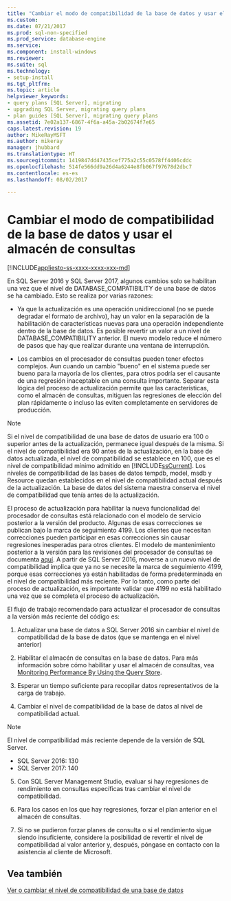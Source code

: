 ```yaml
---
title: "Cambiar el modo de compatibilidad de la base de datos y usar el almacén de consultas | Microsoft Docs"
ms.custom: 
ms.date: 07/21/2017
ms.prod: sql-non-specified
ms.prod_service: database-engine
ms.service: 
ms.component: install-windows
ms.reviewer: 
ms.suite: sql
ms.technology:
- setup-install
ms.tgt_pltfrm: 
ms.topic: article
helpviewer_keywords:
- query plans [SQL Server], migrating
- upgrading SQL Server, migrating query plans
- plan guides [SQL Server], migrating query plans
ms.assetid: 7e02a137-6867-4f6a-a45a-2b02674f7e65
caps.latest.revision: 19
author: MikeRayMSFT
ms.author: mikeray
manager: jhubbard
ms.translationtype: HT
ms.sourcegitcommit: 1419847dd47435cef775a2c55c0578ff4406cddc
ms.openlocfilehash: 514fe566dd9a26d4a6244e8fb067f97678d2dbc7
ms.contentlocale: es-es
ms.lasthandoff: 08/02/2017

---
```

# <a name="change-the-database-compatibility-mode-and-use-the-query-store"></a>Cambiar el modo de compatibilidad de la base de datos y usar el almacén de consultas
[!INCLUDE[appliesto-ss-xxxx-xxxx-xxx-md](../../includes/appliesto-ss-xxxx-xxxx-xxx-md.md)]

En SQL Server 2016 y SQL Server 2017, algunos cambios solo se habilitan una vez que el nivel de DATABASE_COMPATIBILITY de una base de datos se ha cambiado. Esto se realiza por varias razones:  
  
- Ya que la actualización es una operación unidireccional (no se puede degradar el formato de archivo), hay un valor en la separación de la habilitación de características nuevas para una operación independiente dentro de la base de datos.  Es posible revertir un valor a un nivel de DATABASE_COMPATIBILITY anterior.  El nuevo modelo reduce el número de pasos que hay que realizar durante una ventana de interrupción.  
  
- Los cambios en el procesador de consultas pueden tener efectos complejos.  Aun cuando un cambio "bueno" en el sistema puede ser bueno para la mayoría de los clientes, para otros podría ser el causante de una regresión inaceptable en una consulta importante.  Separar esta lógica del proceso de actualización permite que las características, como el almacén de consultas, mitiguen las regresiones de elección del plan rápidamente o incluso las eviten completamente en servidores de producción.  
  
> [!NOTE]  
>  Si el nivel de compatibilidad de una base de datos de usuario era 100 o superior antes de la actualización, permanece igual después de la misma. Si el nivel de compatibilidad era 90 antes de la actualización, en la base de datos actualizada, el nivel de compatibilidad se establece en 100, que es el nivel de compatibilidad mínimo admitido en [!INCLUDE[ssCurrent](../../includes/sscurrent-md.md)]. Los niveles de compatibilidad de las bases de datos tempdb, model, msdb y Resource quedan establecidos en el nivel de compatibilidad actual después de la actualización. La base de datos del sistema maestra conserva el nivel de compatibilidad que tenía antes de la actualización. 
  
 El proceso de actualización para habilitar la nueva funcionalidad del procesador de consultas está relacionado con el modelo de servicio posterior a la versión del producto.  Algunas de esas correcciones se publican bajo la marca de seguimiento 4199.  Los clientes que necesitan correcciones pueden participar en esas correcciones sin causar regresiones inesperadas para otros clientes.  El modelo de mantenimiento posterior a la versión para las revisiones del procesador de consultas se documenta [aquí](https://support.microsoft.com/en-us/kb/974006). A partir de SQL Server 2016, moverse a un nuevo nivel de compatibilidad implica que ya no se necesite la marca de seguimiento 4199, porque esas correcciones ya están habilitadas de forma predeterminada en el nivel de compatibilidad más reciente.  Por lo tanto, como parte del proceso de actualización, es importante validar que 4199 no está habilitado una vez que se completa el proceso de actualización.  
  
 El flujo de trabajo recomendado para actualizar el procesador de consultas a la versión más reciente del código es:  
  
1.  Actualizar una base de datos a SQL Server 2016 sin cambiar el nivel de compatibilidad de la base de datos (que se mantenga en el nivel anterior)  
  
2.  Habilitar el almacén de consultas en la base de datos. Para más información sobre cómo habilitar y usar el almacén de consultas, vea [Monitoring Performance By Using the Query Store](../../relational-databases/performance/monitoring-performance-by-using-the-query-store.md).  
  
3.  Esperar un tiempo suficiente para recopilar datos representativos de la carga de trabajo.  
  
4.  Cambiar el nivel de compatibilidad de la base de datos al nivel de compatibilidad actual. 

   >[!NOTE]
   >El nivel de compatibilidad más reciente depende de la versión de SQL Server.
   >- SQL Server 2016: 130
   >- SQL Server 2017: 140

5. Con SQL Server Management Studio, evaluar si hay regresiones de rendimiento en consultas específicas tras cambiar el nivel de compatibilidad.
  
6.  Para los casos en los que hay regresiones, forzar el plan anterior en el almacén de consultas.  
  
7.  Si no se pudieron forzar planes de consulta o si el rendimiento sigue siendo insuficiente, considere la posibilidad de revertir el nivel de compatibilidad al valor anterior y, después, póngase en contacto con la asistencia al cliente de Microsoft.  
  
## <a name="see-also"></a>Vea también  
 [Ver o cambiar el nivel de compatibilidad de una base de datos](../../relational-databases/databases/view-or-change-the-compatibility-level-of-a-database.md)  
  
  

